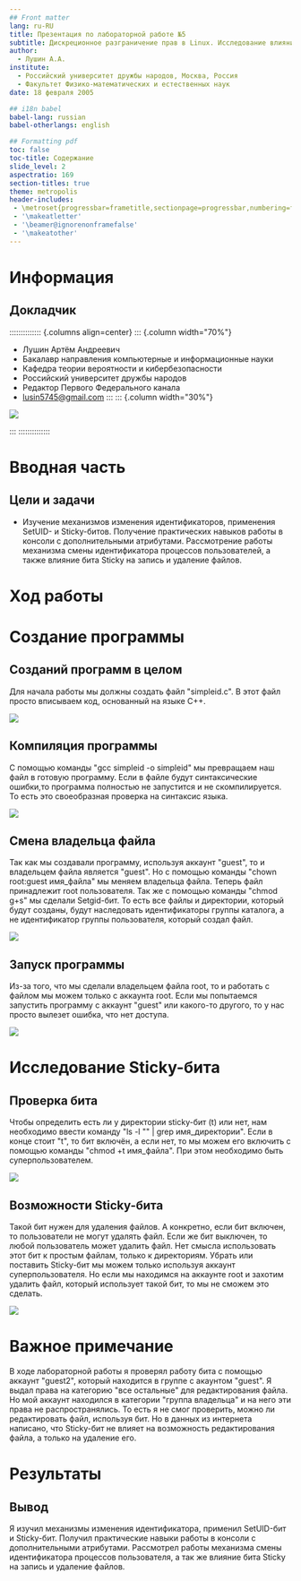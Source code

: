 ```yaml
---
## Front matter
lang: ru-RU
title: Презентация по лабораторной работе №5
subtitle: Дискреционное разграничение прав в Linux. Исследование влияния дополнительных атрибутов
author:
  - Лушин А.А.
institute:
  - Российский университет дружбы народов, Москва, Россия
  - Факультет Физико-математических и естественных наук
date: 18 февраля 2005

## i18n babel
babel-lang: russian
babel-otherlangs: english

## Formatting pdf
toc: false
toc-title: Содержание
slide_level: 2
aspectratio: 169
section-titles: true
theme: metropolis
header-includes:
 - \metroset{progressbar=frametitle,sectionpage=progressbar,numbering=fraction}
 - '\makeatletter'
 - '\beamer@ignorenonframefalse'
 - '\makeatother'
---
```


# Информация

## Докладчик

:::::::::::::: {.columns align=center}
::: {.column width="70%"}

  * Лушин Артём Андреевич
  * Бакалавр направления компьютерные и информационные науки
  * Кафедра теории вероятности и кибербезопасности
  * Российский университет дружбы народов
  * Редактор Первого Федерального канала
  * [lusin5745@gmail.com](mailto:lusin5745@gmail.com)
:::
::: {.column width="30%"}

![](/home/aalushin/work/study/study_2023-2024_infosec/labs/lab5/presentation/image/me.jpg)

:::
::::::::::::::

# Вводная часть

## Цели и задачи

- Изучение механизмов изменения идентификаторов, применения SetUID- и Sticky-битов. Получение практических навыков работы в консоли с дополнительными атрибутами. Рассмотрение работы механизма смены идентификатора процессов пользователей, а также влияние бита Sticky на запись и удаление файлов.

# Ход работы

# Создание программы

## Созданий программ в целом

Для начала работы мы должны создать файл "simpleid.c". В этот файл просто вписываем код, основанный на языке С++.

![](/home/aalushin/work/study/study_2023-2024_infosec/labs/lab5/presentation/image/4.jpg)

## Компиляция программы 

С помощью команды "gcc simpleid -o simpleid" мы превращаем наш файл в готовую программу. Если в файле будут синтаксические ошибки,то программа полностью не запустится и не скомпилируется. То есть это своеобразная проверка на синтаксис языка. 

![](/home/aalushin/work/study/study_2023-2024_infosec/labs/lab5/presentation/image/5.jpg)

## Смена владельца файла

Так как мы создавали программу, используя аккаунт "guest", то и владельцем файла является "guest". Но с помощью команды "chown root:guest имя_файла" мы меняем владельца файла. Теперь файл принадлежит root пользователя. Так же с помощью команды "chmod g+s" мы сделали Setgid-бит. То есть все файлы и директории, который будут созданы, будут наследовать идентификаторы группы каталога, а не идентификатор группы пользователя, который создал файл.

![](/home/aalushin/work/study/study_2023-2024_infosec/labs/lab5/presentation/image/12.jpg)

## Запуск программы

Из-за того, что мы сделали владельцем файла root, то и работать с файлом мы можем только с аккаунта root. Если мы попытаемся запустить программу с аккаунт "guest" или какого-то другого, то у нас просто вылезет ошибка, что нет доступа. 

![](/home/aalushin/work/study/study_2023-2024_infosec/labs/lab5/presentation/image/13.jpg)

# Исследование Sticky-бита

## Проверка бита

Чтобы определить есть ли у директории sticky-бит (t) или нет, нам необходимо ввести команду "ls -l "" | grep имя_директории". Если в конце стоит "t", то бит включён, а если нет, то мы можем его включить с помощью команды "chmod +t имя_файла". При этом необходимо быть суперпользователем. 

![](/home/aalushin/work/study/study_2023-2024_infosec/labs/lab5/presentation/image/19.jpg)

## Возможности Sticky-бита

Такой бит нужен для удаления файлов. А конкретно, если бит включен, то пользователи не могут удалять файл. Если же бит выключен, то любой пользователь может удалить файл. Нет смысла использовать этот бит к простым файлам, только к директориям. Убрать или поставить Sticky-бит мы можем только используя аккаунт суперпользователя. Но если мы находимся на аккаунте root и захотим удалить файл, который использует такой бит, то мы не сможем это сделать.

![](/home/aalushin/work/study/study_2023-2024_infosec/labs/lab5/presentation/image/18.jpg)

# Важное примечание

В ходе лабораторной работы я проверял работу бита с помощью аккаунт "guest2", который находится в группе с акаунтом "guest". Я выдал права на категорию "все остальные" для редактирования файла. Но мой аккаунт находился в категории "группа владельца" и на него эти права не распространялись. То есть я не смог проверить, можно ли редактировать файл, используя бит. Но в данных из интернета написано, что Sticky-бит не влияет на возможность редактирования файла, а только на удаление его. 

# Результаты

## Вывод 

Я изучил механизмы изменения идентификатора, применил SetUID-бит и Stickу-бит. Получил практические навыки работы в консоли с дополнительными атрибутами. Рассмотрел работы механизма смены идентификатора процессов пользователя, а так же влияние бита Sticky на запись и удаление файлов. 
